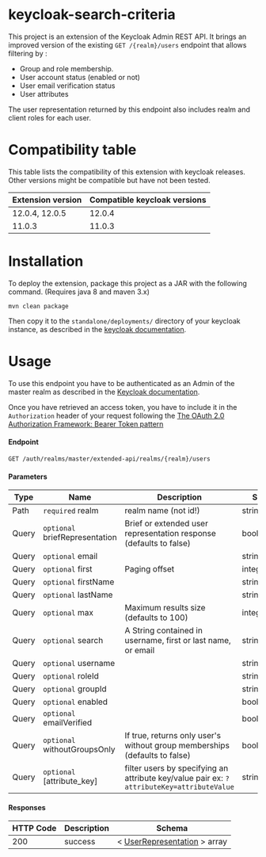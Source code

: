 # keycloak-search-criteria

This project is an extension of the Keycloak Admin REST API.
It brings an improved version of the existing `GET /{realm}/users` endpoint that allows filtering by :
 - Group and role membership.
 - User account status (enabled or not)
 - User email verification status
 - User attributes 

The user representation returned by this endpoint also includes realm and client roles for each user.

# Compatibility table 

This table lists the compatibility of this extension with keycloak releases. Other versions might be compatible but have not been tested.

| Extension version  | Compatible keycloak versions  |
|---|---|
| 12.0.4, 12.0.5  | 12.0.4 |
| 11.0.3  | 11.0.3 |

# Installation

To deploy the extension, package this project as a JAR with the following command.
(Requires java 8 and maven 3.x)

```shell
mvn clean package
```
Then copy it to the `standalone/deployments/` directory of your keycloak instance,
as described in the [keycloak documentation](https://www.keycloak.org/docs/latest/server_development/#registering-provider-implementations).

# Usage

To use this endpoint you have to be authenticated as an Admin of the master realm as described in the [Keycloak documentation](https://www.keycloak.org/docs/latest/server_development/index.html#examples-using-curl).

Once you have retrieved an access token, you have to include it in the `Authorization` header of your request following the [The OAuth 2.0 Authorization Framework: Bearer Token pattern](https://tools.ietf.org/html/rfc6750)


#### Endpoint

```shell
GET /auth/realms/master/extended-api/realms/{realm}/users
```

#### Parameters

| Type  | Name  | Description  | Schema |
|---|---|---|---|
| Path  | `required` realm  | 	realm name (not id!)  |  string | 
| Query  | `optional` briefRepresentation | Brief or extended user representation response (defaults to false)  | boolean |
| Query  | `optional` email |   | string |
| Query  | `optional` first | Paging offset  | integer(int32) |
| Query  | `optional` firstName |   | string |
| Query  | `optional` lastName |   | string |
| Query  | `optional` max | Maximum results size (defaults to 100)  | integer(int32)  |
| Query  | `optional` search | A String contained in username, first or last name, or email  | string |
| Query  | `optional` username |   | string |
| Query  | `optional` roleId |   | string |
| Query  | `optional` groupId |  | string |
| Query  | `optional` enabled |  | boolean |
| Query  | `optional` emailVerified |  | boolean |
| Query  | `optional` withoutGroupsOnly | If true, returns only user's without group memberships (defaults to false) | boolean |
| Query  | `optional` [attribute_key] | filter users by specifying an attribute key/value pair ex: `?attributeKey=attributeValue` | string |

#### Responses

| HTTP Code  | Description  | Schema |
|---|---|---|
| 200   | 	success  |  < [UserRepresentation](https://www.keycloak.org/docs-api/5.0/rest-api/index.html#_userrepresentation) > array | 
